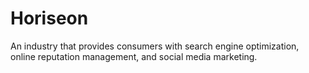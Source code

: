 # Horiseon
An industry that provides consumers with search engine optimization, online reputation management, and social media marketing.
